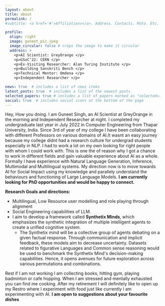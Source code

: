 ```yaml
---
layout: about
title: about
permalink: /
#subtitle: <a href='#'>Affiliations</a>. Address. Contacts. Moto. Etc.

profile:
  align: right
  image: guneet_pic.jpeg
  image_circular: false # crops the image to make it circular
  address: >
    <p>AI Scientist: GreyOrange </p> 
    <p>GSoC’22: CERN </p>   
    <p>Ex-Visiting Researcher: Alan Turing Institute </p>
    <p>Building Sanskriti Bench </p>
    <p>Technical Mentor: Omdena </p>
    <p>Independent Researcher </p>

news: true  # includes a list of news items
latest_posts: true  # includes a list of the newest posts
selected_papers: true # includes a list of papers marked as "selected={true}"
social: true  # includes social icons at the bottom of the page
---
```


Hey, How you doing. I am Guneet Singh, an AI Scientist at GreyOrange in the morning and Independent Researcher at night. I completed my undergraduate last year in July 2022 in Computer Engineering from Thapar University, India.
Since 3rd of year of my college I have been collaborating with different Professors on various domains of AI.It wasnt an easy journey because my college didnt had a research culture for undergrad students especially in NLP. I had to work a lot on my own looking for right people
with whom I could work with. This is one the of reason why I got a chance to work in different fields and gain valuable experience about AI as a whole. Formally I have experience with Natural Language Generation, Inference, Multimodal  and Multilingual systems. My direction now is to move towards AI for Social Impact using my knowledge and parallely understand the behaviours and functioning of Large Language Models.
**I am currently looking for PhD opportunities and would be happy to connect.** 

**Research Goals and directions:**
- Multilingual, Low Resource user modelling and role playing through alignment
- Social Engineering capabilities of LLM. 
- I aim to develop a framework called **Synthetix Minds**, which emphasizes the synthetic integration of multiple intelligent agents to create a unified cognitive system.
  - The Synthetix mind will be a collective group of agents debating on a given factual response. Through communication and implicit feedback, these models aim to decrease uncertainty. Datasets related to figurative Languages and Common sense reasoning would be used to benchmark the Synthetix  Mind's decision-making capabilities. Hence, it opens avenues for future exploration across various permutations and combinations. 

Rest if I am not working I am collecting books, hitting gym, playing badminton or cafe hopping. When I am stressed and mentally exhausted you can find me cooking.
After my retirement I will definitely like to open up my Restro where I experiment with food just like currently I am experimenting with AI. **I am open to suggestions about your favourite dishes**

[//]: # (Put your address / P.O. box / other info right below your picture. You can also disable any of these elements by editing `profile` property of the YAML header of your `_pages/about.md`. Edit `_bibliography/papers.bib` and Jekyll will render your [publications page]&#40;/al-folio/publications/&#41; automatically.)

[//]: # ()
[//]: # (Link to your social media connections, too. This theme is set up to use [Font Awesome icons]&#40;http://fortawesome.github.io/Font-Awesome/&#41; and [Academicons]&#40;https://jpswalsh.github.io/academicons/&#41;, like the ones below. Add your Facebook, Twitter, LinkedIn, Google Scholar, or just disable all of them.)
